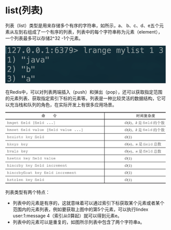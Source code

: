 # list\(列表\)

列表（list）类型是用来存储多个有序的字符串，如所示，a、 b、c、d、e五个元素从左到右组成了一个有序的列表，列表中的每个字符串称为元素（element），一个列表最多可以存储2^32 -1个元素。

![](../../.gitbook/assets/image%20%2872%29.png)

在Redis中，可以对列表两端插入（push）和弹出（pop），还可以获取指定范围的元素列表、获取指定索引下标的元素等。列表是一种比较灵活的数据结构，它可以充当栈和队列的角色，在实际开发上有很多应用场景。

![](../../.gitbook/assets/image%20%2818%29.png)

列表类型有两个特点：

* 列表中的元素是有序的，这就意味着可以通过索引下标获取某个元素或者某个范围内的元素列表，例如要获取上图中的第5个元素，可以执行lindex user:1:message 4（索引从0算起）就可以得到元素e。
* 列表中的元素可以是重复的，如图所示列表中包含了两个字符串a。



